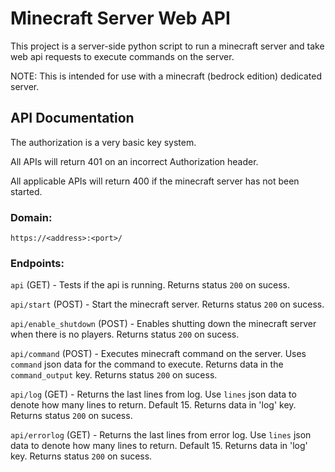 # Minecraft Server Web API
This project is a server-side python script to run a minecraft server and take web api requests to execute commands on the server.

NOTE: This is intended for use with a minecraft (bedrock edition) dedicated server.

## API Documentation

The authorization is a very basic key system.

All APIs will return 401 on an incorrect Authorization header.

All applicable APIs will return 400 if the minecraft server has not been started.

### Domain: 
`https://<address>:<port>/`

### Endpoints:
`api` (GET) - Tests if the api is running. Returns status `200` on sucess.

`api/start` (POST) - Start the minecraft server. Returns status `200` on sucess.

`api/enable_shutdown` (POST) - Enables shutting down the minecraft server when there is no players. Returns status `200` on sucess.

`api/command` (POST) - Executes minecraft command on the server. Uses `command` json data for the command to execute. Returns data in the `command_output` key. Returns status `200` on sucess.

`api/log` (GET) - Returns the last lines from log. Use `lines` json data to denote how many lines to return. Default 15. Returns data in 'log' key. Returns status `200` on sucess.

`api/errorlog` (GET) - Returns the last lines from error log. Use `lines` json data to denote how many lines to return. Default 15. Returns data in 'log' key. Returns status `200` on sucess.
